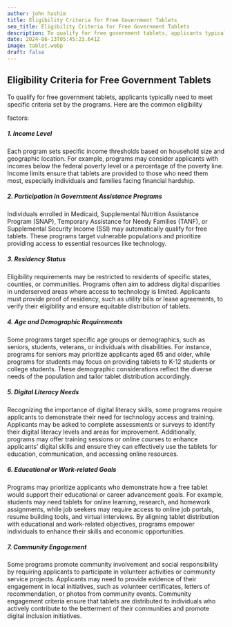 ```yaml
---
author: john hashim
title: Eligibility Criteria for Free Government Tablets
seo_title: Eligibility Criteria for Free Government Tablets
description: To qualify for free government tablets, applicants typically need to meet specific criteria set by the programs. Here are the common eligibility
date: 2024-06-13T05:45:23.641Z
image: tablet.webp
draft: false
---
```

## Eligibility Criteria for Free Government Tablets

To qualify for free government tablets, applicants typically need to meet specific criteria set by the programs. Here are the common eligibility

 factors:

##### 1. Income Level
Each program sets specific income thresholds based on household size and geographic location. For example, programs may consider applicants with incomes below the federal poverty level or a percentage of the poverty line. Income limits ensure that tablets are provided to those who need them most, especially individuals and families facing financial hardship.

##### 2. Participation in Government Assistance Programs
Individuals enrolled in Medicaid, Supplemental Nutrition Assistance Program (SNAP), Temporary Assistance for Needy Families (TANF), or Supplemental Security Income (SSI) may automatically qualify for free tablets. These programs target vulnerable populations and prioritize providing access to essential resources like technology.

##### 3. Residency Status
Eligibility requirements may be restricted to residents of specific states, counties, or communities. Programs often aim to address digital disparities in underserved areas where access to technology is limited. Applicants must provide proof of residency, such as utility bills or lease agreements, to verify their eligibility and ensure equitable distribution of tablets.

##### 4. Age and Demographic Requirements
Some programs target specific age groups or demographics, such as seniors, students, veterans, or individuals with disabilities. For instance, programs for seniors may prioritize applicants aged 65 and older, while programs for students may focus on providing tablets to K-12 students or college students. These demographic considerations reflect the diverse needs of the population and tailor tablet distribution accordingly.

##### 5. Digital Literacy Needs
Recognizing the importance of digital literacy skills, some programs require applicants to demonstrate their need for technology access and training. Applicants may be asked to complete assessments or surveys to identify their digital literacy levels and areas for improvement. Additionally, programs may offer training sessions or online courses to enhance applicants’ digital skills and ensure they can effectively use the tablets for education, communication, and accessing online resources.

##### 6. Educational or Work-related Goals
Programs may prioritize applicants who demonstrate how a free tablet would support their educational or career advancement goals. For example, students may need tablets for online learning, research, and homework assignments, while job seekers may require access to online job portals, resume building tools, and virtual interviews. By aligning tablet distribution with educational and work-related objectives, programs empower individuals to enhance their skills and economic opportunities.

##### 7. Community Engagement
Some programs promote community involvement and social responsibility by requiring applicants to participate in volunteer activities or community service projects. Applicants may need to provide evidence of their engagement in local initiatives, such as volunteer certificates, letters of recommendation, or photos from community events. Community engagement criteria ensure that tablets are distributed to individuals who actively contribute to the betterment of their communities and promote digital inclusion initiatives.